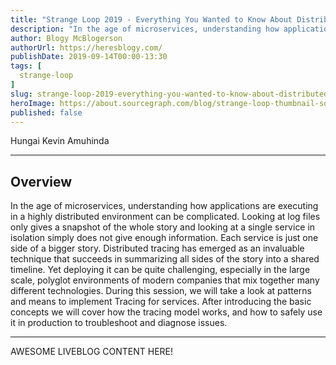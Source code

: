 ```yaml
---
title: "Strange Loop 2019 - Everything You Wanted to Know About Distributed Tracing"
description: "In the age of microservices, understanding how applications are executing in a highly distributed environment can be complicated. Looking at log files only gives a snapshot of the whole story and looking at a single service in isolation simply does not give enough information. Each service is just one side of a bigger story. Distributed tracing has emerged as an invaluable technique that succeeds in summarizing all sides of the story into a shared timeline. Yet deploying it can be quite challenging, especially in the large scale, polyglot environments of modern companies that mix together many different technologies. During this session, we will take a look at patterns and means to implement Tracing for services. After introducing the basic concepts we will cover how the tracing model works, and how to safely use it in production to troubleshoot and diagnose issues."
author: Blogy McBlogerson
authorUrl: https://heresblogy.com/
publishDate: 2019-09-14T00:00-13:30
tags: [
  strange-loop
]
slug: strange-loop-2019-everything-you-wanted-to-know-about-distributed-tracing
heroImage: https://about.sourcegraph.com/blog/strange-loop-thumbnail-square-v2.jpg
published: false
---
```


<div className="container p-0 liveblog-presenters d-flex w-100 text-center">
  <div className="row m-0 w-100">
      <p className=" mr-12 m-0 w-100">
        <span className="liveblog-presenters__name">Hungai Kevin Amuhinda</span>
        <a href="https://twitter.com/Hungai" target="_blank" title="Twitter"><i className="fa fa-twitter pr-2"></i></a>
        <a href="https://github.com/hungaikev" target="_blank" title="GitHub"><i className="fa fa-github pr-2"></i></a>
        <a href="https://hungaikev.in" target="_blank" title="Speaker's site"><i className="fa fa-globe pr-2"></i></a>
      </p>
  </div>
</div>

---

## Overview

In the age of microservices, understanding how applications are executing in a highly distributed environment can be complicated. Looking at log files only gives a snapshot of the whole story and looking at a single service in isolation simply does not give enough information. Each service is just one side of a bigger story. Distributed tracing has emerged as an invaluable technique that succeeds in summarizing all sides of the story into a shared timeline. Yet deploying it can be quite challenging, especially in the large scale, polyglot environments of modern companies that mix together many different technologies. During this session, we will take a look at patterns and means to implement Tracing for services. After introducing the basic concepts we will cover how the tracing model works, and how to safely use it in production to troubleshoot and diagnose issues.

---

AWESOME LIVEBLOG CONTENT HERE!
